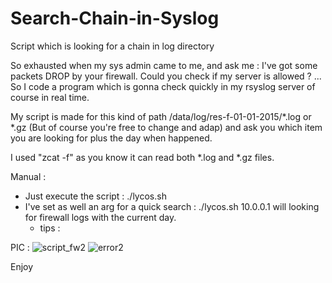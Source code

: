 # Search-Chain-in-Syslog
Script which is looking for a chain in log directory

So exhausted when my sys admin came to me, and ask me : I've got some packets DROP by your firewall. Could you check if my server is allowed ?
... So I code a program which is gonna check quickly in my rsyslog server of course in real time. 

My script is made for this kind of path /data/log/res-f-01-01-2015/*.log or *.gz  (But of course you're free to change and adap) and ask you which item you are looking for plus the day when happened. 

I used "zcat -f"  as you know it can read both *.log and *.gz files. 

Manual : 
- Just execute the script : ./lycos.sh 
- I've set as well an arg for a quick search : ./lycos.sh 10.0.0.1 will looking for firewall logs with the current day. 
  - tips : 

PIC :
![script_fw2](https://cloud.githubusercontent.com/assets/9777077/12153807/3c15a2d6-b4bc-11e5-8dd6-867414ef54ff.png)
![error2](https://cloud.githubusercontent.com/assets/9777077/12153806/390f7b48-b4bc-11e5-8a77-2229a2ff0f73.png)


Enjoy
